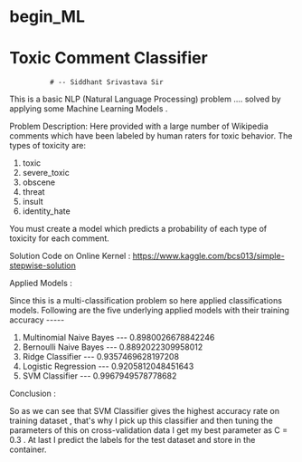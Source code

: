 # begin_ML
   # Toxic Comment Classifier
              # -- Siddhant Srivastava Sir
   
This is a basic NLP (Natural Language Processing) problem .... solved by applying some Machine Learning Models .

Problem Description:
Here provided with a large number of Wikipedia comments which have been labeled by human raters for toxic behavior. The types of toxicity are:

1. toxic
2. severe_toxic
3. obscene
4. threat
5. insult
6. identity_hate

You must create a model which predicts a probability of each type of toxicity for each comment.

Solution Code on Online Kernel : 
https://www.kaggle.com/bcs013/simple-stepwise-solution


Applied Models :

Since this is a multi-classification problem so here applied classifications models.
Following are the five underlying applied models with their training accuracy -----

1) Multinomial Naive Bayes  ---  0.8980026678842246
2) Bernoulli Naive Bayes    ---  0.8892022309958012
3) Ridge Classifier         ---  0.9357469628197208
4) Logistic Regression      ---  0.9205812048451643
5) SVM Classifier           ---  0.9967949578778682

Conclusion :

So as we can see that SVM Classifier gives the highest accuracy rate on training dataset ,
that's why I pick up this classifier and then tuning the parameters of this on cross-validation data 
I get my best parameter as C = 0.3 .
At last I predict the labels for the test dataset and store in the container.
